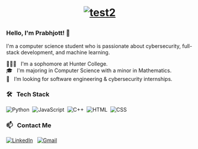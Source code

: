# <a href="https://prabhjottsk.github.io/Portfolio-Website/"><p align="center">![test2](https://user-images.githubusercontent.com/92236900/185813496-93cb0360-b232-4763-b21f-9314aaa021ff.png)</p></a>

### Hello, I'm Prabhjott! 👋

I'm a computer science student who is passionate about cybersecurity, full-stack development, and machine learning. 

👨🏻‍💻 &nbsp; I'm a sophomore at Hunter College. \
🎓 &nbsp; I'm majoring in Computer Science with a minor in Mathematics. \
🤝 &nbsp; I’m looking for software engineering & cybersecurity internships.

### 🛠 &nbsp; Tech Stack

![Python](https://img.shields.io/badge/Python-14354C?style=for-the-badge&logo=python&logoColor=white)&nbsp;
![JavaScript](https://img.shields.io/badge/JavaScript-F7DF1E?style=for-the-badge&logo=javascript&logoColor=black)&nbsp;
![C++](https://img.shields.io/badge/C%2B%2B-00599C?style=for-the-badge&logo=c%2B%2B&logoColor=white)&nbsp;
![HTML](https://img.shields.io/badge/HTML5-E34F26?style=for-the-badge&logo=html5&logoColor=white)&nbsp;
![CSS](https://img.shields.io/badge/CSS3-1572B6?style=for-the-badge&logo=css3&logoColor=white)&nbsp;

### 📫 &nbsp; Contact Me

<a href="https://www.linkedin.com/in/prabhjottsk/"><img alt="LinkedIn" src="https://img.shields.io/badge/LinkedIn-0077B5?style=for-the-badge&logo=linkedin&logoColor=white"/></a> &nbsp;
<a href="mailto:prabhjottsk@gmail.com"><img alt="Gmail" src="https://img.shields.io/badge/Gmail-D14836?style=for-the-badge&logo=gmail&logoColor=white" /></a> &nbsp;
